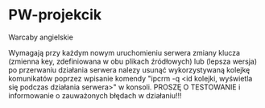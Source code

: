 # PW-projekcik
Warcaby angielskie

Wymagają przy każdym nowym uruchomieniu serwera zmiany klucza (zmienna key, zdefiniowana w obu plikach źródłowych) lub (lepsza wersja) po przerwaniu działania serwera nalezy usunąć wykorzystywaną kolejkę komunikatów poprzez wpisanie komendy "ipcrm -q <id kolejki, wyświetla się podczas działania serwera>" w konsoli.
PROSZĘ O TESTOWANIE i informowanie o zauważonych błędach w działaniu!!! 
